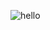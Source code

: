 ![hello](https://img.shields.io/badge/Ethereum-3C3C3D?style=for-the-badge&logo=Ethereum&logoColor=white)
